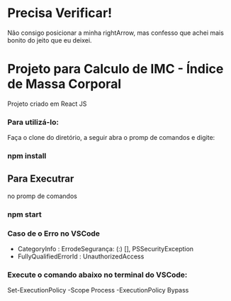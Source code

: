 # Precisa Verificar!
Não consigo posicionar a minha rightArrow, mas confesso que achei mais bonito do jeito que eu deixei. 

# Projeto para Calculo de IMC - Índice de Massa Corporal
Projeto criado em React JS

### Para utilizá-lo:
Faça o clone do diretório, a seguir abra o promp de comandos e digite:

### npm install

## Para Executrar
no promp de comandos

### npm start

### Caso de o Erro no VSCode 
+ CategoryInfo          : ErrodeSegurança: (:) [], PSSecurityException
+ FullyQualifiedErrorId : UnauthorizedAccess

### Execute o comando abaixo no terminal do VSCode:
Set-ExecutionPolicy -Scope Process -ExecutionPolicy Bypass
